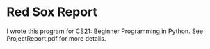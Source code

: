 # Red Sox Report

I wrote this program for CS21: Beginner Programming in Python. See ProjectReport.pdf for more details.
